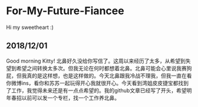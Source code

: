 # For-My-Future-Fiancee
Hi my sweetheart :)  

## 2018/12/01
Good morning Kitty! 北鼻好久没给你写信了。这周以来经历了太多，从希望到失望到希望之间转换太多次。但我无论在何时都想着北鼻。北鼻可能会心里说我赛狗屁，但我真的是这样想，也是这样做的。今天北鼻跟我冷战不理我，但我一直在看你微博ins，看你和苏苏一起玩得开心我就很开心。今天看到湾姐皮皮捷宝都找到了工作，我觉得未来还是有一点点希望的。我的github文章已经写了开头，希望明年春招以前可以发一个专栏，找一个工作养北鼻。
  
